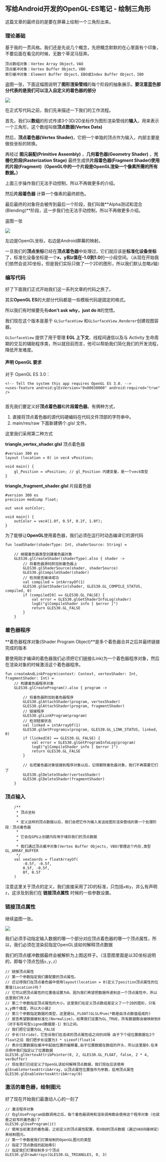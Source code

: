 ## 写给Android开发的OpenGL-ES笔记 - 绘制三角形


这篇文章的最终目的是要在屏幕上绘制一个三角形出来。

### 理论基础

基于我的一贯风格。我们还是先说几个概念，先把概念默默的在心里面有个印象，不要后面在看见的时候，无数个草泥马狂奔。

	顶点数组对象：Vertex Array Object，VAO
	顶点缓冲对象：Vertex Buffer Object，VBO
	索引缓冲对象：Element Buffer Object，EBO或Index Buffer Object，IBO
	
盗图一张，下面这幅图说明了**图形渲染管线**的每个阶段的抽象展示。**要注意蓝色部分代表的是我们可以注入自定义的着色器的部分**
	
![](https://mmbiz.qpic.cn/mmbiz_png/ibExRe3rl9wdoIw3vWX7VGAbxlBibEdgiaCcn5EiconkxMfsyd9gjj06FCiamfmibH3uaa2nicprE1kDUErTr4Yp6RnvQ/0?wx_fmt=png)

在正式写代码之前，我们先来描述一下我们的工作流程。

首先，我们以**数组**的形式传递3个3D/2D坐标作为图形渲染管线的**输入**，用来表示一个三角形，这个数组叫做**顶点数据(Vertex Data)**

然后，**顶点着色器(Vertex Shader)**，它把一个单独的顶点作为输入，内部主要是做些坐标的转换。

再经过 **图元装配(Primitive Assembly)** ，**几何着色器(Geometry Shader)** ，**光栅化阶段(Rasterization Stage)** 最终生成供**片段着色器(Fragment Shader)**使用的**片段(Fragment)（OpenGL中的一个片段是OpenGL渲染一个像素所需的所有数据。）**

上面三步操作我们无法手动控制，所以不再做更多的介绍。

然后**片段着色器** 计算一个像素的最终颜色。

最后最终的对象将会被传到最后一个阶段，我们叫做**Alpha测试和混合(Blending)**阶段，这一步我们也无法手动控制，所以不再做更多介绍。

盗图一张

![](https://mmbiz.qpic.cn/mmbiz_png/ibExRe3rl9wdoIw3vWX7VGAbxlBibEdgiaCjxjmsG9QEUL6H7FNQj17eX2MP7ftHgXXXwdPLrwREwC4jLKR3Y4gvw/0?wx_fmt=png)

左边是OpenGL坐标，右边是Android屏幕的映射。

一旦我们的**顶点坐标**已经在**顶点着色器**中处理过，它们就应该是**标准化设备坐标**了，标准化设备坐标是一个**x、y和z值在-1.0到1.0**的一小段空间。（从现在开始我们依然会说3D坐标，但是我们实际只做了一个2D的图形，所以我们默认忽略z轴）

### 编写代码

好了下面我们正式开始我们这一系列文章的代码之旅了。

其实**OpenGL ES**的大部分代码都是一些模板代码是固定的格式。

所以我们有时候要先有**don't ask why，just do it**的觉悟。

我们现在这个版本是基于 `GLSurfaceView` 和`GLSurfaceView.Renderer`创建视图容器。

`GLSurfaceView` 提供了用于管理 **EGL 上下文**、线程间通信以及与 Activity 生命周期的交互的辅助程序类，所以就目前而言，他可以帮助我们简化我们的开发流程，降低开发难度。

#### 声明 OpenGL 要求

对于 OpenGL ES 3.0：

```
<!-- Tell the system this app requires OpenGL ES 3.0. -->
<uses-feature android:glEsVersion="0x00030000" android:required="true" />
    
```

首先我们要定义好**顶点着色器**和**片段着色器**。有俩种方式，

1. 直接将顶点着色器的源代码硬编码在代码文件顶部的字符串中。
2. main/res/raw 下面新建俩个.glsl 文件。

这里我们采用第二种方式

**triangle\_vertex\_shader.glsl** 顶点着色器

```
#version 300 es
layout (location = 0) in vec4 vPosition;

void main() {
    gl_Position = vPosition; // gl_Position 内建变量，是一个vec4类型
}
```

**triangle\_fragment\_shader.glsl** 片段着色器

```
#version 300 es
precision mediump float;

out vec4 outColor;

void main() {
    outColor = vec4(1.0f, 0.5f, 0.2f, 1.0f);
}
```

为了能够让**OpenGL**使用着色器，我们必须在运行时动态编译它的源代码

```
fun loadShader(shaderType: Int, shaderSource: String) =

    // 根据着色器类型创建着色器对象
    GLES30.glCreateShader(shaderType).also { shader ->
        // 将着色器源码附加到着色器上
        GLES30.glShaderSource(shader, shaderSource)
        GLES30.glCompileShader(shader)
        // 检测是否编译成功
        val compiled = intArrayOf(1)
        GLES30.glGetShaderiv(shader, GLES30.GL_COMPILE_STATUS, compiled, 0)
        if (compiled[0] == GLES30.GL_FALSE) {
            val error = GLES30.glGetShaderInfoLog(shader)
            logE("glCompileShader info [ $error ]")
            return GLES30.GL_FALSE
        }
    }
```

### 着色器程序

**着色器程序对象(Shader Program Object)**是多个着色器合并之后并最终链接完成的版本

要使用刚才编译的着色器我们必须把它们链接(Link)为一个着色器程序对象，然后在渲染对象的时候激活这个着色器程序。

```
fun createAndLinkProgrm(context: Context, vertexShader: Int, fragmentShader: Int) =
    // 构建着色器程序对象
    GLES30.glCreateProgram().also { program ->

        // 将着色器附加到着色器程序
        GLES30.glAttachShader(program, vertexShader)
        GLES30.glAttachShader(program, fragmentShader)
        // 链接程序
        GLES30.glLinkProgram(program)
        // 检测链接状态
        val linked = intArrayOf(1)
        GLES30.glGetProgramiv(program, GLES30.GL_LINK_STATUS, linked, 0)
        if (linked[0] == GLES30.GL_FALSE) {
            val error = GLES30.glGetProgramInfoLog(program)
            logE("glCompileShader info [ $error ]")
            return GLES30.GL_FALSE
        }

        // 在把着色器对象链接到程序对象以后，记得删除着色器对象，我们不再需要它们了
        GLES30.glDeleteShader(vertexShader)
        GLES30.glDeleteShader(fragmentShader)
    }
```

### 顶点输入

```
    /**
     * 顶点坐标
     *
     * 定义这样的顶点数据以后，我们会把它作为输入发送给图形渲染管线的第一个处理阶段：顶点着色器
     *
     * 它会在GPU上创建内存用于储存我们的顶点数据
     *
     * 我们通过顶点缓冲对象(Vertex Buffer Objects, VBO)管理这个内存,类型 GL_ARRAY_BUFFER
     */
    val vexCoords = floatArrayOf(
        -0.5f, -0.5f,
        0.5f, -0.5f,
        0f, 0.5f
    )
```

注意这里关于顶点的定义，我们直接采用了2D的标准，只包括`x和y`，并么有声明`z`，这涉及到我们在 **链接顶点属性** 时候的一些参数设置。

### 链接顶点属性

继续盗图一张。

![](https://mmbiz.qpic.cn/mmbiz_png/ibExRe3rl9wdoIw3vWX7VGAbxlBibEdgiaCHXXy5r3vXniczqeC9TGfjG6I2cJ6Wo9zbORA6dVF19MVpgbtpicIiaPBQ/0?wx_fmt=png)

我们必须手动指定输入数据的哪一个部分对应顶点着色器的哪一个顶点属性，所以，我们必须在渲染前指定OpenGL该如何解释顶点数据

我们的顶点缓冲数据最终会被解析为上图这样子。（注意图里面是以3D坐标说明的，即每个顶点包括`x,y,z`）

```
// 链接顶点属性
// 第一个参数指定我们要配置的顶点属性。
// 还记得我们在顶点着色器中使用layout(location = 0)定义了position顶点属性的位置值(Location)吗？
// 它可以把顶点属性的位置值设置为0。因为我们希望把数据传递到这一个顶点属性中，所以这里我们传入0
// 第二个参数指定顶点属性的大小。这里我们在定义顶点数组是定义了一个2D的图形，只有x,y俩个维度，所以大小是2
// 第三个参数指定数据的类型，这里是GL_FLOAT(GLSL中vec*都是由浮点数值组成的)
// 是否希望数据被标准化(Normalize)。如果我们设置为GL_TRUE，所有数据都会被映射到0（对于有符号型signed数据是-1）到1之间。
// 我们把它设置为GL_FALSE
// 步长(Stride)，它告诉我们在连续的顶点属性组之间的间隔 由于下个组位置数据在2个float之后 我们把步长设置为3 * sizeof(float)4
// 表示位置数据在缓冲中起始位置的偏移量,由于位置数据在数组的开头，所以这里是0.在本示例中我们指定以了位置数据
GLES30.glVertexAttribPointer(0, 2, GLES30.GL_FLOAT, false, 2 * 4, verBuffer)
// 现在我们已经定义了OpenGL该如何解释顶点数据，我们现在应该使用glEnableVertexAttribArray，以顶点属性位置值作为参数，启用顶点属性
GLES30.glEnableVertexAttribArray(0)
```

### 激活的着色器，绘制图元

好了现在开始我们最激动人心的一刻了

```
// 激活程序对象
// 在glUseProgram函数调用之后，每个着色器调用和渲染调用都会使用这个程序对象（也就是之前写的着色器)了
GLES30.glUseProgram(it)
// 使用当前激活的着色器，之前定义的顶点属性配置，和VBO的顶点数据（通过VAO间接绑定）来绘制图元。
// 第一个参数是我们打算绘制的OpenGL图元的类型
// 指定了顶点数组的起始索引
// 指定我们打算绘制多少个顶点
GLES30.glDrawArrays(GLES30.GL_TRIANGLES, 0, 3)
```